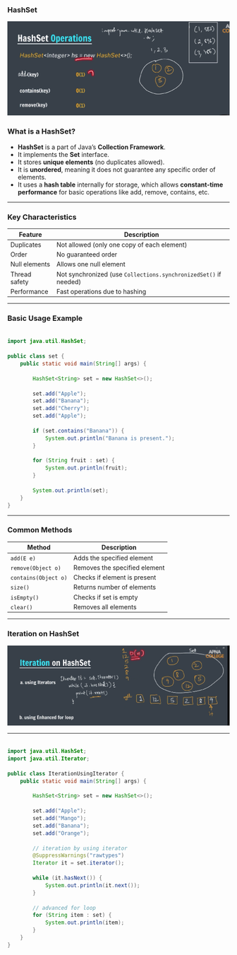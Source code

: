 ### HashSet

![set](images/image.png)

### What is a HashSet?

- **HashSet** is a part of Java’s **Collection Framework**.
- It implements the **Set** interface.
- It stores **unique elements** (no duplicates allowed).
- It is **unordered**, meaning it does not guarantee any specific order of elements.
- It uses a **hash table** internally for storage, which allows **constant-time performance** for basic operations like add, remove, contains, etc.

---

### Key Characteristics

| Feature       | Description                                                      |
| ------------- | ---------------------------------------------------------------- |
| Duplicates    | Not allowed (only one copy of each element)                      |
| Order         | No guaranteed order                                              |
| Null elements | Allows one null element                                          |
| Thread safety | Not synchronized (use `Collections.synchronizedSet()` if needed) |
| Performance   | Fast operations due to hashing                                   |

---

### Basic Usage Example

```java

import java.util.HashSet;

public class set {
    public static void main(String[] args) {

        HashSet<String> set = new HashSet<>();

        set.add("Apple");
        set.add("Banana");
        set.add("Cherry");
        set.add("Apple");

        if (set.contains("Banana")) {
            System.out.println("Banana is present.");
        }

        for (String fruit : set) {
            System.out.println(fruit);
        }

        System.out.println(set);
    }
}

```

---

### Common Methods

| Method               | Description                   |
| -------------------- | ----------------------------- |
| `add(E e)`           | Adds the specified element    |
| `remove(Object o)`   | Removes the specified element |
| `contains(Object o)` | Checks if element is present  |
| `size()`             | Returns number of elements    |
| `isEmpty()`          | Checks if set is empty        |
| `clear()`            | Removes all elements          |

---

### Iteration on HashSet

![iteration](images/image1.png)

---

```java

import java.util.HashSet;
import java.util.Iterator;

public class IterationUsingIterator {
    public static void main(String[] args) {

        HashSet<String> set = new HashSet<>();

        set.add("Apple");
        set.add("Mango");
        set.add("Banana");
        set.add("Orange");

        // iteration by using iterator
        @SuppressWarnings("rawtypes")
        Iterator it = set.iterator();

        while (it.hasNext()) {
            System.out.println(it.next());
        }

        // advanced for loop
        for (String item : set) {
            System.out.println(item);
        }
    }
}
```
